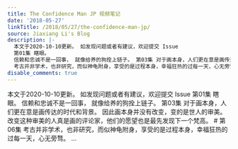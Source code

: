 ```yaml
---
title: The Confidence Man JP 视频笔记
date: '2018-05-27'
linkTitle: /2018/05/27/the-confidence-man-jp/
source: Jiaxiang Li's Blog
description: |-
  本文于2020-10-10更新。 如发现问题或者有建议，欢迎提交 Issue
  第01集 瞎眼。
  信赖和忠诚不是一回事， 就像给养的狗拴上链子。 第03集 对于画本身，人们更在意是画传达的时代和背景。 因此画本身并没有改变，变的是世人的审美。 改变这种审美的人真是画的评论家，他们的愿望也是最先发现下一个梵高。 # 第06集
  考古并非学术，也非研究，而似神龟附身，享受的是过程本身，幸福狂热的过每一天，心无旁骛。  ...
disable_comments: true
---
```

本文于2020-10-10更新。 如发现问题或者有建议，欢迎提交 Issue
第01集 瞎眼。
信赖和忠诚不是一回事， 就像给养的狗拴上链子。 第03集 对于画本身，人们更在意是画传达的时代和背景。 因此画本身并没有改变，变的是世人的审美。 改变这种审美的人真是画的评论家，他们的愿望也是最先发现下一个梵高。 # 第06集
考古并非学术，也非研究，而似神龟附身，享受的是过程本身，幸福狂热的过每一天，心无旁骛。  ...